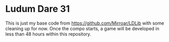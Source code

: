 Ludum Dare 31
=============

This is just my base code from https://github.com/Mirroar/LDLib with some cleaning up for now. Once the compo starts, a game will be developed in less than 48 hours within this repository.